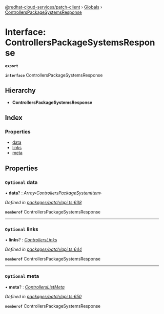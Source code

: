 [@redhat-cloud-services/patch-client](../README.md) › [Globals](../globals.md) › [ControllersPackageSystemsResponse](controllerspackagesystemsresponse.md)

# Interface: ControllersPackageSystemsResponse

**`export`** 

**`interface`** ControllersPackageSystemsResponse

## Hierarchy

* **ControllersPackageSystemsResponse**

## Index

### Properties

* [data](controllerspackagesystemsresponse.md#optional-data)
* [links](controllerspackagesystemsresponse.md#optional-links)
* [meta](controllerspackagesystemsresponse.md#optional-meta)

## Properties

### `Optional` data

• **data**? : *Array‹[ControllersPackageSystemItem](controllerspackagesystemitem.md)›*

*Defined in [packages/patch/api.ts:638](https://github.com/RedHatInsights/javascript-clients/blob/9192949/packages/patch/api.ts#L638)*

**`memberof`** ControllersPackageSystemsResponse

___

### `Optional` links

• **links**? : *[ControllersLinks](controllerslinks.md)*

*Defined in [packages/patch/api.ts:644](https://github.com/RedHatInsights/javascript-clients/blob/9192949/packages/patch/api.ts#L644)*

**`memberof`** ControllersPackageSystemsResponse

___

### `Optional` meta

• **meta**? : *[ControllersListMeta](controllerslistmeta.md)*

*Defined in [packages/patch/api.ts:650](https://github.com/RedHatInsights/javascript-clients/blob/9192949/packages/patch/api.ts#L650)*

**`memberof`** ControllersPackageSystemsResponse
